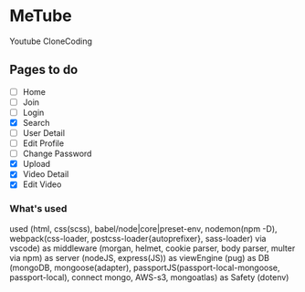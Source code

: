 # MeTube

Youtube CloneCoding

## Pages to do

- [ ] Home
- [ ] Join
- [ ] Login
- [x] Search
- [ ] User Detail
- [ ] Edit Profile
- [ ] Change Password
- [x] Upload
- [x] Video Detail
- [x] Edit Video

### What's used

used (html, css(scss), babel/node|core|preset-env, nodemon(npm -D), webpack(css-loader, postcss-loader{autoprefixer}, sass-loader) via vscode)
as middleware (morgan, helmet, cookie parser, body parser, multer via npm)
as server (nodeJS, express(JS))
as viewEngine (pug)
as DB (mongoDB, mongoose(adapter), passportJS(passport-local-mongoose, passport-local), connect mongo, AWS-s3, mongoatlas)
as Safety (dotenv)
